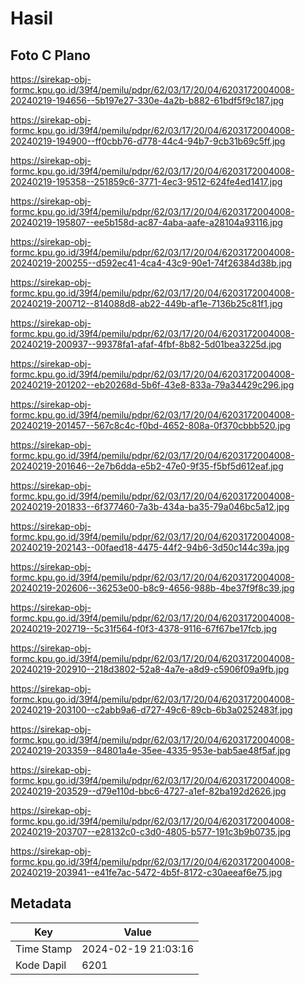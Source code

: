 # Hasil

## Foto C Plano

https://sirekap-obj-formc.kpu.go.id/39f4/pemilu/pdpr/62/03/17/20/04/6203172004008-20240219-194656--5b197e27-330e-4a2b-b882-61bdf5f9c187.jpg

https://sirekap-obj-formc.kpu.go.id/39f4/pemilu/pdpr/62/03/17/20/04/6203172004008-20240219-194900--ff0cbb76-d778-44c4-94b7-9cb31b69c5ff.jpg

https://sirekap-obj-formc.kpu.go.id/39f4/pemilu/pdpr/62/03/17/20/04/6203172004008-20240219-195358--251859c6-3771-4ec3-9512-624fe4ed1417.jpg

https://sirekap-obj-formc.kpu.go.id/39f4/pemilu/pdpr/62/03/17/20/04/6203172004008-20240219-195807--ee5b158d-ac87-4aba-aafe-a28104a93116.jpg

https://sirekap-obj-formc.kpu.go.id/39f4/pemilu/pdpr/62/03/17/20/04/6203172004008-20240219-200255--d592ec41-4ca4-43c9-90e1-74f26384d38b.jpg

https://sirekap-obj-formc.kpu.go.id/39f4/pemilu/pdpr/62/03/17/20/04/6203172004008-20240219-200712--814088d8-ab22-449b-af1e-7136b25c81f1.jpg

https://sirekap-obj-formc.kpu.go.id/39f4/pemilu/pdpr/62/03/17/20/04/6203172004008-20240219-200937--99378fa1-afaf-4fbf-8b82-5d01bea3225d.jpg

https://sirekap-obj-formc.kpu.go.id/39f4/pemilu/pdpr/62/03/17/20/04/6203172004008-20240219-201202--eb20268d-5b6f-43e8-833a-79a34429c296.jpg

https://sirekap-obj-formc.kpu.go.id/39f4/pemilu/pdpr/62/03/17/20/04/6203172004008-20240219-201457--567c8c4c-f0bd-4652-808a-0f370cbbb520.jpg

https://sirekap-obj-formc.kpu.go.id/39f4/pemilu/pdpr/62/03/17/20/04/6203172004008-20240219-201646--2e7b6dda-e5b2-47e0-9f35-f5bf5d612eaf.jpg

https://sirekap-obj-formc.kpu.go.id/39f4/pemilu/pdpr/62/03/17/20/04/6203172004008-20240219-201833--6f377460-7a3b-434a-ba35-79a046bc5a12.jpg

https://sirekap-obj-formc.kpu.go.id/39f4/pemilu/pdpr/62/03/17/20/04/6203172004008-20240219-202143--00faed18-4475-44f2-94b6-3d50c144c39a.jpg

https://sirekap-obj-formc.kpu.go.id/39f4/pemilu/pdpr/62/03/17/20/04/6203172004008-20240219-202606--36253e00-b8c9-4656-988b-4be37f9f8c39.jpg

https://sirekap-obj-formc.kpu.go.id/39f4/pemilu/pdpr/62/03/17/20/04/6203172004008-20240219-202719--5c31f564-f0f3-4378-9116-67f67be17fcb.jpg

https://sirekap-obj-formc.kpu.go.id/39f4/pemilu/pdpr/62/03/17/20/04/6203172004008-20240219-202910--218d3802-52a8-4a7e-a8d9-c5906f09a9fb.jpg

https://sirekap-obj-formc.kpu.go.id/39f4/pemilu/pdpr/62/03/17/20/04/6203172004008-20240219-203100--c2abb9a6-d727-49c6-89cb-6b3a0252483f.jpg

https://sirekap-obj-formc.kpu.go.id/39f4/pemilu/pdpr/62/03/17/20/04/6203172004008-20240219-203359--84801a4e-35ee-4335-953e-bab5ae48f5af.jpg

https://sirekap-obj-formc.kpu.go.id/39f4/pemilu/pdpr/62/03/17/20/04/6203172004008-20240219-203529--d79e110d-bbc6-4727-a1ef-82ba192d2626.jpg

https://sirekap-obj-formc.kpu.go.id/39f4/pemilu/pdpr/62/03/17/20/04/6203172004008-20240219-203707--e28132c0-c3d0-4805-b577-191c3b9b0735.jpg

https://sirekap-obj-formc.kpu.go.id/39f4/pemilu/pdpr/62/03/17/20/04/6203172004008-20240219-203941--e41fe7ac-5472-4b5f-8172-c30aeeaf6e75.jpg


## Metadata

| Key        | Value               |
| ---------- | ------------------- |
| Time Stamp | 2024-02-19 21:03:16 |
| Kode Dapil | 6201                |



